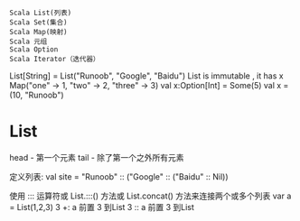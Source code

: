
	Scala List(列表)
	Scala Set(集合)
	Scala Map(映射)
	Scala 元组
	Scala Option
	Scala Iterator（迭代器）


List[String] = List("Runoob", "Google", "Baidu")    List is immutable , it has <head> <tail> x
Map("one" -> 1, "two" -> 2, "three" -> 3)
val x:Option[Int] = Some(5)
val x = (10, "Runoob")


List
=====
  head - 第一个元素
  tail - 除了第一个之外所有元素

  定义列表:
   val site = "Runoob" :: ("Google" :: ("Baidu" :: Nil))

  使用 ::: 运算符或 List.:::() 方法或 List.concat() 方法来连接两个或多个列表
  var a = List(1,2,3)
  3 +: a  前置 3 到List
  3 :: a  前置 3 到List


